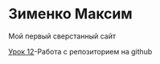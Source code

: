 # Зименко Максим
Мой первый сверстанный сайт

[Урок 12](https://zimmax.github.io/lesson_12/ "задание урок 12")-Работа с репозиторием на github 
